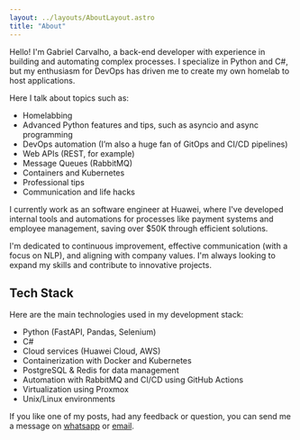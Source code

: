 ```yaml
---
layout: ../layouts/AboutLayout.astro
title: "About"
---
```


Hello! I'm Gabriel Carvalho, 
a back-end developer with experience in building and automating complex processes. I specialize in Python and C#, but my enthusiasm for DevOps has driven me to create my own homelab to host applications.

Here I talk about topics such as:
- Homelabbing
- Advanced Python features and tips, such as asyncio and async programming
- DevOps automation (I’m also a huge fan of GitOps and CI/CD pipelines)
- Web APIs (REST, for example)
- Message Queues (RabbitMQ)
- Containers and Kubernetes
- Professional tips
- Communication and life hacks

I currently work as an software engineer at Huawei, where I've developed internal tools and automations for processes like payment systems and employee management, saving over $50K through efficient solutions. 

I'm dedicated to continuous improvement, effective communication (with a focus on NLP), and aligning with company values. I'm always looking to expand my skills and contribute to innovative projects.

## Tech Stack

Here are the main technologies used in my development stack:

- Python (FastAPI, Pandas, Selenium)
- C#
- Cloud services (Huawei Cloud, AWS)
- Containerization with Docker and Kubernetes
- PostgreSQL & Redis for data management
- Automation with RabbitMQ and CI/CD using GitHub Actions
- Virtualization using Proxmox
- Unix/Linux environments

If you like one of my posts, had any feedback or question, you can send me a message on [whatsapp](https://wa.me/5511947047830) or [email](mailto:gabrielcarvalho.workk@gmail.dev).